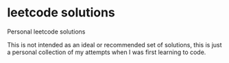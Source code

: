 # leetcode solutions
Personal leetcode solutions

This is not intended as an ideal or recommended set of solutions, this is just a personal collection of my attempts when I was first learning to code.
